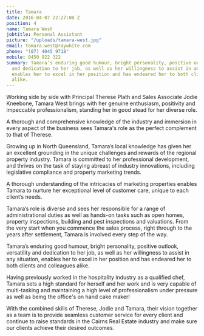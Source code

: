 ```yaml
---
title: Tamara
date: 2016-04-07 22:27:00 Z
position: 4
name: Tamara West
jobtitle: Personal Assistant
picture: "/uploads/tamara-west.jpg"
email: tamara.west@raywhite.com
phone: "(07) 4045 9718"
mobile: 0450 922 322
summary: Tamara’s enduring good humour, bright personality, positive outlook, versatility
  and dedication to her job, as well as her willingness to assist in any situation,
  enables her to excel in her position and has endeared her to both clients and colleagues
  alike.
---
```


Working side by side with Principal Therese Plath and Sales Associate Jodie Kneebone, Tamara West brings with her genuine enthusiasm, positivity and impeccable professionalism, standing her in good stead for her diverse role.

A thorough and comprehensive knowledge of the industry and immersion in every aspect of the business sees Tamara's role as the perfect complement to that of Therese.

Growing up in North Queensland, Tamara’s local knowledge has given her an excellent grounding in the unique challenges and rewards of the regional property industry. Tamara is committed to her professional development, and thrives on the task of staying abreast of industry innovations, including legislative compliance and property marketing trends.

A thorough understanding of the intricacies of marketing properties enables Tamara to nurture her exceptional level of customer care, unique to each client’s needs.

Tamara’s role is diverse and sees her responsible for a range of administrational duties as well as hands-on tasks such as open homes, property inspections, building and pest inspections and valuations. From the very start when you commence the sales process, right through to the years after settlement, Tamara is involved every step of the way.

Tamara’s enduring good humour, bright personality, positive outlook, versatility and dedication to her job, as well as her willingness to assist in any situation, enables her to excel in her position and has endeared her to both clients and colleagues alike.

Having previously worked in the hospitality industry as a qualified chef, Tamara sets a high standard for herself and her work and is very capable of multi-tasking and maintaining a high level of professionalism under pressure as well as being the office's on hand cake maker!

With the combined skills of Therese, Jodie and Tamara, their vision together as a team is to provide seamless customer service for every client and continue to raise standards in the Cairns Real Estate industry and make sure our clients achieve their desired outcomes.
